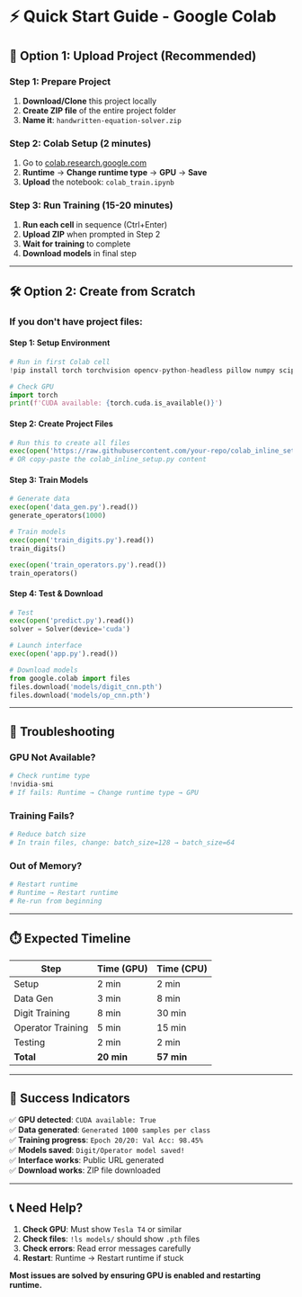 # ⚡ Quick Start Guide - Google Colab

## 🎯 Option 1: Upload Project (Recommended)

### Step 1: Prepare Project
1. **Download/Clone** this project locally
2. **Create ZIP file** of the entire project folder
3. **Name it**: `handwritten-equation-solver.zip`

### Step 2: Colab Setup (2 minutes)
1. Go to [colab.research.google.com](https://colab.research.google.com)
2. **Runtime** → **Change runtime type** → **GPU** → **Save**
3. **Upload** the notebook: `colab_train.ipynb`

### Step 3: Run Training (15-20 minutes)
1. **Run each cell** in sequence (Ctrl+Enter)
2. **Upload ZIP** when prompted in Step 2
3. **Wait for training** to complete
4. **Download models** in final step

---

## 🛠️ Option 2: Create from Scratch

### If you don't have project files:

#### Step 1: Setup Environment
```python
# Run in first Colab cell
!pip install torch torchvision opencv-python-headless pillow numpy scipy scikit-image gradio requests torchmetrics

# Check GPU
import torch
print(f'CUDA available: {torch.cuda.is_available()}')
```

#### Step 2: Create Project Files
```python
# Run this to create all files
exec(open('https://raw.githubusercontent.com/your-repo/colab_inline_setup.py').read())
# OR copy-paste the colab_inline_setup.py content
```

#### Step 3: Train Models
```python
# Generate data
exec(open('data_gen.py').read())
generate_operators(1000)

# Train models
exec(open('train_digits.py').read())
train_digits()

exec(open('train_operators.py').read())
train_operators()
```

#### Step 4: Test & Download
```python
# Test
exec(open('predict.py').read())
solver = Solver(device='cuda')

# Launch interface
exec(open('app.py').read())

# Download models
from google.colab import files
files.download('models/digit_cnn.pth')
files.download('models/op_cnn.pth')
```

---

## 🚨 Troubleshooting

### GPU Not Available?
```python
# Check runtime type
!nvidia-smi
# If fails: Runtime → Change runtime type → GPU
```

### Training Fails?
```python
# Reduce batch size
# In train files, change: batch_size=128 → batch_size=64
```

### Out of Memory?
```python
# Restart runtime
# Runtime → Restart runtime
# Re-run from beginning
```

---

## ⏱️ Expected Timeline

| Step | Time (GPU) | Time (CPU) |
|------|------------|------------|
| Setup | 2 min | 2 min |
| Data Gen | 3 min | 8 min |
| Digit Training | 8 min | 30 min |
| Operator Training | 5 min | 15 min |
| Testing | 2 min | 2 min |
| **Total** | **20 min** | **57 min** |

---

## 🎯 Success Indicators

✅ **GPU detected**: `CUDA available: True`  
✅ **Data generated**: `Generated 1000 samples per class`  
✅ **Training progress**: `Epoch 20/20: Val Acc: 98.45%`  
✅ **Models saved**: `Digit/Operator model saved!`  
✅ **Interface works**: Public URL generated  
✅ **Download works**: ZIP file downloaded  

---

## 📞 Need Help?

1. **Check GPU**: Must show `Tesla T4` or similar
2. **Check files**: `!ls models/` should show `.pth` files
3. **Check errors**: Read error messages carefully
4. **Restart**: Runtime → Restart runtime if stuck

**Most issues are solved by ensuring GPU is enabled and restarting runtime.**